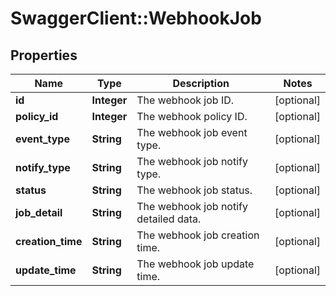# SwaggerClient::WebhookJob

## Properties
Name | Type | Description | Notes
------------ | ------------- | ------------- | -------------
**id** | **Integer** | The webhook job ID. | [optional] 
**policy_id** | **Integer** | The webhook policy ID. | [optional] 
**event_type** | **String** | The webhook job event type. | [optional] 
**notify_type** | **String** | The webhook job notify type. | [optional] 
**status** | **String** | The webhook job status. | [optional] 
**job_detail** | **String** | The webhook job notify detailed data. | [optional] 
**creation_time** | **String** | The webhook job creation time. | [optional] 
**update_time** | **String** | The webhook job update time. | [optional] 



